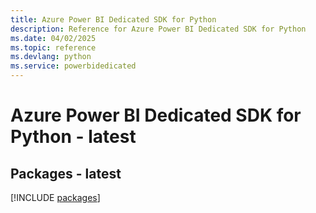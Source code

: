 ```yaml
---
title: Azure Power BI Dedicated SDK for Python
description: Reference for Azure Power BI Dedicated SDK for Python
ms.date: 04/02/2025
ms.topic: reference
ms.devlang: python
ms.service: powerbidedicated
---
```

# Azure Power BI Dedicated SDK for Python - latest
## Packages - latest
[!INCLUDE [packages](power-bi-dedicated-index.md)]